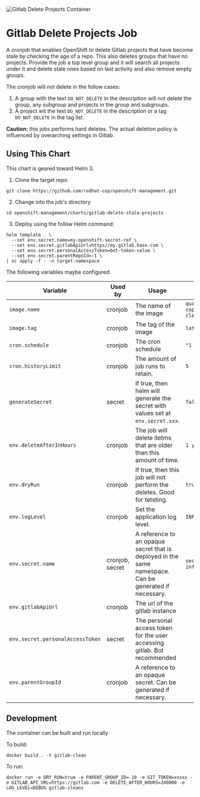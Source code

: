 ![Gitlab Delete Projects Container](https://github.com/redhat-cop/openshift-management/workflows/Gitlab%20Delete%20Projects%20Container/badge.svg)

# Gitlab Delete Projects Job

A cronjob that enables OpenShift to delete Gitlab projects that have become stale by checking the age of a repo. This also deletes groups that have no projects. Provide the job a top level group and it will search all projects under it and delete stale ones based on last activity and also remove empty groups.

The cronjob will not delete in the follow cases:

1. A group with the text `DO_NOT_DELETE` in the description will not delete the group, any subgroup and projects in the group and subgroups.
2.  A project wit the text `DO_NOT_DELETE` in the description or a tag `DO_NOT_DELETE` in the tag list.

**Caution:** this jobs performs hard deletes. The actual deletion policy is influenced by overarching settings in Gitlab.

## Using This Chart

This chart is geared toward Helm 3.

1. Clone the target repo

```
git clone https://github.com/redhat-cop/openshift-management.git
```

2. Change into ths job's directory

```
cd openshift-management/charts/gitlab-delete-stale-projects
```

3. Deploy using the follow Helm command:

```
helm template . \
  --set env.secret.name=my-openshift-secret-ref \
  --set env.secret.gitlabApiUrl=https//my.gitlab.base.com \
  --set env.secret.personalAccessToken=bot-token-value \
  --set env.secret.parentRepoId=-1 \
| oc apply -f - -n target-namespace
```

The following variables maybe configured.

| Variable  | Used by | Usage | Default |
|---|---|--|--|
| `image.name`  | cronjob | The name of the image | `quay.io/redhat-cop/gitlab-cleanup` |
| `image.tag`  | cronjob | The tag of the image | `latest` |
| `cron.schedule`  | cronjob | The cron schedule | `"1 0 * * *"` |
| `cron.historyLimit`  | cronjob | The amount of job runs to retain. | `5` |
| `generateSecret`  | secret | If true, then helm will generate the secret with values set at `env.secret.xxx`. | `false` |
| `env.deleteAfterInHours`  | cronjob | The job will delete itetms that are older than this amount of time. | `1 year` |
| `env.dryRun`  | cronjob | If true, then this job will not perform the deletes. Good for tetsting. | `true` |
| `env.logLevel`  | cronjob | Set the application log level. | `INFO` |
| `env.secret.name`  | cronjob, secret | A reference to an opaque secret that is deployed in the same namespace. Can be generated if necessary. | `secret-gitlab-info` |
| `env.gitlabApiUrl`  | cronjob | The url of the gitlab instance |
| `env.secret.personalAccessToken`  | secret | The personal access token for the user accessing gitlab. Bot recommended |
| `env.parentGroupId`  | cronjob | A reference to an opaque secret. Can be generated if necessary. |

## Development

The container can be built and run locally

To build:

```
docker build . -t gitlab-clean
```

To run:

```
docker run -e DRY_RUN=true -e PARENT_GROUP_ID=-10 -e GIT_TOKEN=xxxxx -e GITLAB_API_URL=https://gitlab.com -e DELETE_AFTER_HOURS=240000 -e LOG_LEVEL=DEBUG gitlab-cleans
```
